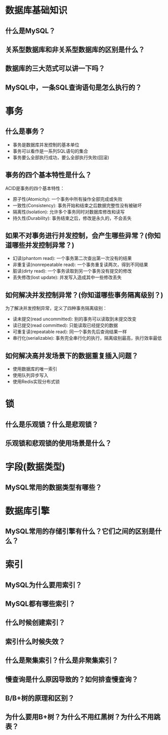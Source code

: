 # 数据库基础知识

## 什么是MySQL？

## 关系型数据库和非关系型数据库的区别是什么？

## 数据库的三大范式可以讲一下吗？

## MySQL中，一条SQL查询语句是怎么执行的？

# 事务

## 什么是事务？

- 事务是数据库并发控制的基本单位
- 事务可以看作是一系列SQL语句的集合
- 事务要么全部执行成功，要么全部执行失败(回滚)

## 事务的四个基本特性是什么？

ACID是事务的四个基本特性：

- 原子性(Atomicity): 一个事务中所有操作全部完成或失败
- 一致性(Consistency): 事务开始和结束之后数据完整性没有被破坏
- 隔离性(Isolation): 允许多个事务同时对数据库修改和读写
- 持久性(Durability): 事务结束之后，修改是永久的，不会丢失

## 如果不对事务进行并发控制，会产生哪些异常？(你知道哪些并发控制异常？)

- 幻读(phantom read): 一个事务第二次查出第一次没有的结果
- 非重复读(nonrepeatable read): 一个事务重复读两次，得到不同结果
- 脏读(dirty read): 一个事务读取到另一个事务没有提交的修改
- 丢失修改(lost update): 并发写入造成其中一些修改丢失

## 如何解决并发控制异常？(你知道哪些事务隔离级别？)

为了解决并发控制异常，定义了四种事务隔离级别：

- 读未提交(read uncommitted): 别的事务可以读取到未提交改变
- 读已提交(read committed): 只能读取已经提交的数据
- 可重复读(repeatable read): 同一个事务先后查询结果一样
- 串行化(serializable): 事务完全串行化的执行，隔离级别最高，执行效率最低

## 如何解决高并发场景下的数据重复插入问题？

- 使用数据库的唯一索引
- 使用队列异步写入
- 使用Redis实现分布式锁

# 锁

## 什么是乐观锁？什么是悲观锁？


## 乐观锁和悲观锁的使用场景是什么？


# 字段(数据类型)

## MySQL常用的数据类型有哪些？



# 数据库引擎


## MySQL常用的存储引擎有什么？它们之间的区别是什么？


# 索引

## MySQL为什么要用索引？

## MySQL都有哪些索引？

## 什么时候创建索引？

## 索引什么时候失效？

## 什么是聚集索引？什么是非聚集索引？

## 慢查询是什么原因导致的？如何排查慢查询？

## B/B+树的原理和区别？

## 为什么要用B+树？为什么不用红黑树？为什么不用跳表？











